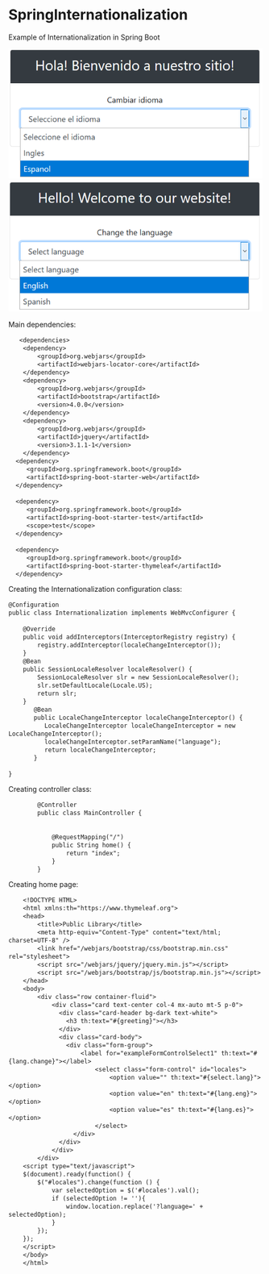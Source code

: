 # SpringInternationalization

Example of Internationalization in Spring Boot

<img src ="es.png"/>
<img src ="en.png"/>

Main dependencies:

  	   <dependencies>
   		<dependency>
			<groupId>org.webjars</groupId>
			<artifactId>webjars-locator-core</artifactId>
		</dependency>
		<dependency>
			<groupId>org.webjars</groupId>
			<artifactId>bootstrap</artifactId>
			<version>4.0.0</version>
		</dependency>
		<dependency>
			<groupId>org.webjars</groupId>
			<artifactId>jquery</artifactId>
			<version>3.1.1-1</version>
		</dependency>
      <dependency>
         <groupId>org.springframework.boot</groupId>
         <artifactId>spring-boot-starter-web</artifactId>
      </dependency>

      <dependency>
         <groupId>org.springframework.boot</groupId>
         <artifactId>spring-boot-starter-test</artifactId>
         <scope>test</scope>
      </dependency>

      <dependency>
         <groupId>org.springframework.boot</groupId>
         <artifactId>spring-boot-starter-thymeleaf</artifactId>
      </dependency>
   </dependencies>
   
Creating the Internationalization configuration class:

	@Configuration
	public class Internationalization implements WebMvcConfigurer {

		@Override
		public void addInterceptors(InterceptorRegistry registry) {
			registry.addInterceptor(localeChangeInterceptor());
		}
		@Bean
		public SessionLocaleResolver localeResolver() {
			SessionLocaleResolver slr = new SessionLocaleResolver();
			slr.setDefaultLocale(Locale.US);
			return slr;
		}
		   @Bean
		   public LocaleChangeInterceptor localeChangeInterceptor() {
			  LocaleChangeInterceptor localeChangeInterceptor = new LocaleChangeInterceptor();
			  localeChangeInterceptor.setParamName("language");
			  return localeChangeInterceptor;
		   }
		
	}

Creating controller class:

			@Controller
			public class MainController {

				
				@RequestMapping("/")
				public String home() {		
					return "index";
				}
			}

Creating home page:

		<!DOCTYPE HTML>
		<html xmlns:th="https://www.thymeleaf.org">
		<head>
			<title>Public Library</title>
			<meta http-equiv="Content-Type" content="text/html; charset=UTF-8" />
			<link href="/webjars/bootstrap/css/bootstrap.min.css" rel="stylesheet">
			<script src="/webjars/jquery/jquery.min.js"></script>
			<script src="/webjars/bootstrap/js/bootstrap.min.js"></script> 
		</head>
		<body>
			<div class="row container-fluid">
				<div class="card text-center col-4 mx-auto mt-5 p-0">
				  <div class="card-header bg-dark text-white">
					<h3 th:text="#{greeting}"></h3>
				  </div>
				  <div class="card-body">
					<div class="form-group">
						<label for="exampleFormControlSelect1" th:text="#{lang.change}"></label>
							<select class="form-control" id="locales">
								<option value="" th:text="#{select.lang}"></option>
								<option value="en" th:text="#{lang.eng}"></option>
								<option value="es" th:text="#{lang.es}"></option>
							</select>
					  </div>
				  </div>
				</div>
			</div>
		<script type="text/javascript">
		$(document).ready(function() {
			$("#locales").change(function () {
				var selectedOption = $('#locales').val();
				if (selectedOption != ''){
					window.location.replace('?language=' + selectedOption);
				}
			});
		});
		</script>
		</body>
		</html>
